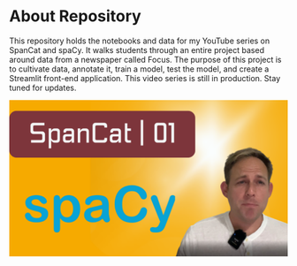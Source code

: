 # About Repository

This repository holds the notebooks and data for my YouTube series on SpanCat and spaCy. It walks students through an entire project based around data from a newspaper called Focus. The purpose of this project is to cultivate data, annotate it, train a model, test the model, and create a Streamlit front-end application. This video series is still in production. Stay tuned for updates.

<a href="https://www.youtube.com/playlist?list=PL2VXyKi-KpYtKSdydjcsI3L8dUj4Ck3iP"><img src="images/playlist.png" /> </a>